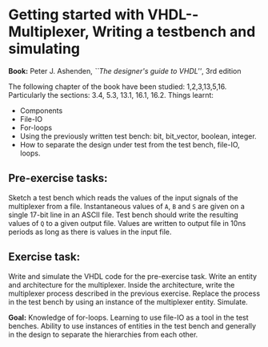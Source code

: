 Getting started with VHDL--Multiplexer, Writing a testbench and simulating
===========================================================================

**Book:** Peter J. Ashenden, *``The designer's guide to VHDL''*, 3rd edition

The following chapter of the book have been studied: 1,2,3,13,5,16. Particularly
the sections: 3.4, 5.3, 13.1, 16.1, 16.2. Things learnt:
*  Components
*  File-IO
*  For-loops
*  Using the previously written test bench: bit, bit_vector, boolean, integer.
*  How to separate the design under test from the test bench, file-IO, loops.

Pre-exercise tasks:
-------------------
Sketch a test bench which reads the values of the input signals
of the multiplexer from a file. Instantaneous values of `` A ``, `` B `` and `` S `` are given
on a single 17-bit line in an ASCII file. Test bench should write the resulting values of `` Q ``
to a given output file. Values are written to output file in
10ns periods as long as there is values in the input file.  

Exercise task:
--------------
Write and simulate the VHDL code for the pre-exercise task.
Write an entity and architecture for the multiplexer. Inside the architecture, write the
multiplexer process described in the previous exercise. 
Replace the process in the test bench by using an instance of the multiplexer entity. Simulate.

**Goal:** Knowledge of for-loops. Learning to use file-IO as a tool in the
test benches. Ability to use instances of entities in the test bench and generally
in the design to separate the hierarchies from each other. 



